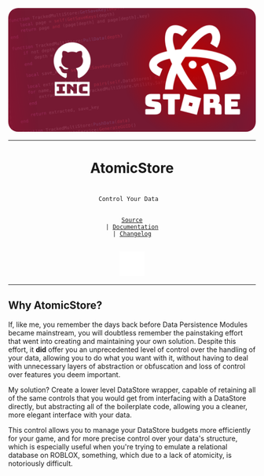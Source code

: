 <img style="border-radius: 20px;" src=https://raw.githubusercontent.com/Inctus/AtomicStore/main/docs/Images/banner.png>

---------------

<div align=center> 

<h1>AtomicStore</h1>
<code>
 Control Your Data   

 [Source](https://meta.discourse.org/t/linkedin-oauth2-plugin/46818) | [Documentation](https://meta.discourse.org/t/discourse-moderation-guide/63116) | [Changelog](https://meta.discourse.org/t/how-to-contribute-to-discourse/53797)

</code>

<img width=50px; src="https://raw.githubusercontent.com/Inctus/AtomicStore/main/docs/Images/logo.png">

</div>

--------------------

## Why AtomicStore?
If, like me, you remember the days back before Data Persistence Modules became mainstream, you will doubtless remember the painstaking effort that went into creating and maintaining your own solution. Despite this effort, it **did** offer you an unprecedented level of control over the handling of your data, allowing you to do what you want with it, without having to deal with unnecessary layers of abstraction or obfuscation and loss of control over features you deem important.

My solution? Create a lower level DataStore wrapper, capable of retaining all of the same controls that you would get from interfacing with a DataStore directly, but abstracting all of the boilerplate code, allowing you a cleaner, more elegant interface with your data. 

This control allows you to manage your DataStore budgets more efficiently for your game, and for more precise control over your data's structure, which is especially useful when you're trying to emulate a relational database on ROBLOX, something, which due to a lack of atomicity, is notoriously difficult.  
